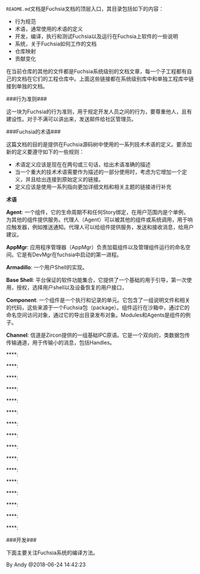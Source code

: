 
`README.md`文档是Fuchsia文档的顶层入口，其目录包括如下的内容：

* 行为规范
* 术语，通常使用的术语的定义
* 开发，编译，执行和测试Fuchsia以及运行在Fuchsia上软件的一些说明
* 系统，关于Fuchsia如何工作的文档
* 仓库映射
* 贡献变化

在当前仓库的其他的文件都是Fuchsia系统级别的文档文章，每一个子工程都有自己的文档在它们的工程仓库中。上面这些链接都在系统级别库中和单独工程库中链接到单独的文档。

###行为准则###

这一块为Fuchsia的行为准则，用于规定开发人员之间的行为，要尊重他人，且有建设性。对于不满可以讲出来，发送邮件给社区管理员。

###Fuchsia的术语###

这篇文档的目的是提供在Fuchsia源码树中使用的一系列技术术语的定义。要添加新的定义要遵守如下的一些规则：

* 术语定义应该是现在在两句或三句话，给出术语准确的描述
* 当一个重大的技术术语需要作为描述的一部分使用时，考虑为它增加一个定义，并且给出连接到原始定义的链接。
* 定义应该是使用一系列指向更加详细文档和相关主题的链接进行补充

**术语**

**Agent**: 一个组件，它的生命周期不和任何Story绑定，在用户范围内是个单例，为其他的组件提供服务。代理人（Agent）可以被其他的组件或系统调用，用于响应触发器，例如推送通知。代理人可以给组件提供服务，发送和接收消息，给用户建议。

**AppMgr**: 应用程序管理器（AppMgr）负责加载组件以及管理组件运行的命名空间。它是有DevMgr在fuchsia中启动的第一进程。

**Armadillo**: 一个用户Shell的实现。

**Base Shell**: 平台保证的软件功能集合，它提供了一个基础的用于引导，第一次使用，授权，选择用户shell以及设备恢复的用户接口，

**Component**: 一个组件是一个执行和记录的单元。它包含了一组说明文件和相关的代码，这些来源于一个Fuchsia包（package）。组件运行在沙箱中，通过它的命名空间访问对象，通过它的导出目录发布对象。Modules和Agents是组件的例子。

**Channel**: 信道是Zircon提供的一组基础IPC原语。它是一个双向的，类数据包传传输通道，用于传输小的消息，包括Handles。

****:

****:

****:

****:

****:

****:

****:

****:

****:

****:

****:

****:

****:

****:

****:

****:



###开发###


下面主要关注Fuchsia系统的编译方法。


By Andy @2018-06-24 14:42:23
